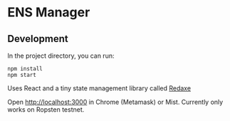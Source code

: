 # ENS Manager

## Development

In the project directory, you can run:

```
npm install
npm start
```

Uses React and a tiny state management library called [Redaxe](https://github.com/jefflau/redaxe)

Open [http://localhost:3000](http://localhost:3000) in Chrome (Metamask) or Mist. Currently only works on Ropsten testnet.
